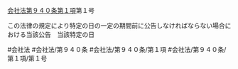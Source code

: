 [会社法第９４０条第１項](会社法＿＿＿＿第９４０条第１項)第１号

この法律の規定により特定の日の一定の期間前に公告しなければならない場合における当該公告　当該特定の日


#会社法
#会社法/第９４０条
#会社法/第９４０条/第１項
#会社法/第９４０条/第１項/第１号
